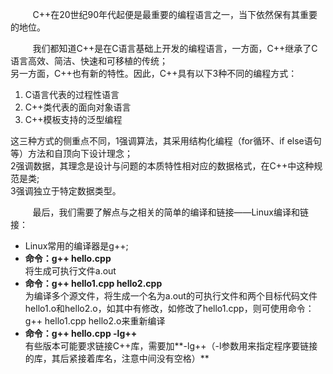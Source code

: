 

&nbsp;&nbsp;&nbsp;&nbsp;&nbsp;&nbsp;&nbsp;&nbsp;
C++在20世纪90年代起便是最重要的编程语言之一，当下依然保有其重要的地位。<br/>

&nbsp;&nbsp;&nbsp;&nbsp;&nbsp;&nbsp;&nbsp;&nbsp;
我们都知道C++是在C语言基础上开发的编程语言，一方面，C++继承了C语言高效、简洁、快速和可移植的传统；<br/>
另一方面，C++也有新的特性。因此，C++具有以下3种不同的编程方式：<br/>

1. C语言代表的过程性语言
2. C++类代表的面向对象语言
3. C++模板支持的泛型编程<br/>

这三种方式的侧重点不同，1强调算法，其采用结构化编程（for循环、if else语句等）方法和自顶向下设计理念；<br/>
2强调数据，其理念是设计与问题的本质特性相对应的数据格式，在C++中这种规范是类;<br/>
3强调独立于特定数据类型。<br/>

&nbsp;&nbsp;&nbsp;&nbsp;&nbsp;&nbsp;&nbsp;&nbsp;
最后，我们需要了解点与之相关的简单的编译和链接——Linux编译和链接：<br/>
* Linux常用的编译器是g++;
* **命令：g++ hello.cpp**<br/>
将生成可执行文件a.out
* **命令：g++ hello1.cpp hello2.cpp**<br/>
为编译多个源文件，将生成一个名为a.out的可执行文件和两个目标代码文件hello1.o和hello2.o，如其中有修改，如修改了hello1.cpp，则可使用命令：g++ hello1.cpp hello2.o来重新编译
* **命令：g++ hello.cpp -lg++**<br/>
有些版本可能要求链接C++库，需要加**-lg++（-l参数用来指定程序要链接的库，其后紧接着库名，注意中间没有空格）**